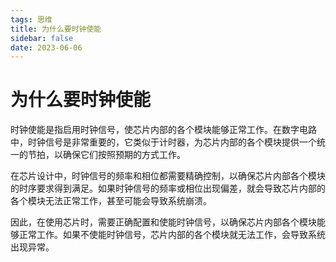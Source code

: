 ```yaml
---
tags: 思维
title: 为什么要时钟使能
sidebar: false
date: 2023-06-06
---
```

# 为什么要时钟使能

时钟使能是指启用时钟信号，使芯片内部的各个模块能够正常工作。在数字电路中，时钟信号是非常重要的，它类似于计时器，为芯片内部的各个模块提供一个统一的节拍，以确保它们按照预期的方式工作。

在芯片设计中，时钟信号的频率和相位都需要精确控制，以确保芯片内部各个模块的时序要求得到满足。如果时钟信号的频率或相位出现偏差，就会导致芯片内部的各个模块无法正常工作，甚至可能会导致系统崩溃。

因此，在使用芯片时，需要正确配置和使能时钟信号，以确保芯片内部各个模块能够正常工作。如果不使能时钟信号，芯片内部的各个模块就无法工作，会导致系统出现异常。